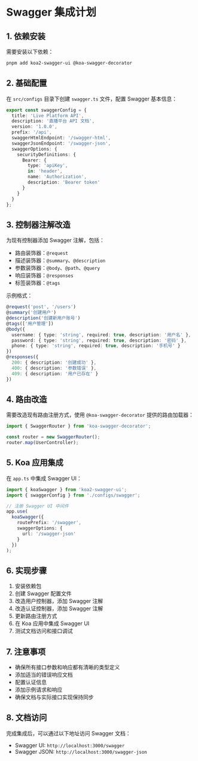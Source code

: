 # Swagger 集成计划

## 1. 依赖安装

需要安装以下依赖：
```bash
pnpm add koa2-swagger-ui @koa-swagger-decorator
```

## 2. 基础配置

在 `src/configs` 目录下创建 `swagger.ts` 文件，配置 Swagger 基本信息：

```typescript
export const swaggerConfig = {
  title: 'Live Platform API',
  description: '直播平台 API 文档',
  version: '1.0.0',
  prefix: '/api',
  swaggerHtmlEndpoint: '/swagger-html',
  swaggerJsonEndpoint: '/swagger-json',
  swaggerOptions: {
    securityDefinitions: {
      Bearer: {
        type: 'apiKey',
        in: 'header',
        name: 'Authorization',
        description: 'Bearer token'
      }
    }
  }
};
```

## 3. 控制器注解改造

为现有控制器添加 Swagger 注解，包括：

- 路由装饰器：`@request`
- 描述装饰器：`@summary`、`@description`
- 参数装饰器：`@body`、`@path`、`@query`
- 响应装饰器：`@responses`
- 标签装饰器：`@tags`

示例格式：
```typescript
@request('post', '/users')
@summary('创建用户')
@description('创建新用户账号')
@tags(['用户管理'])
@body({
  username: { type: 'string', required: true, description: '用户名' },
  password: { type: 'string', required: true, description: '密码' },
  phone: { type: 'string', required: true, description: '手机号' }
})
@responses({
  200: { description: '创建成功' },
  400: { description: '参数错误' },
  409: { description: '用户已存在' }
})
```

## 4. 路由改造

需要改造现有路由注册方式，使用 `@koa-swagger-decorator` 提供的路由加载器：

```typescript
import { SwaggerRouter } from 'koa-swagger-decorator';

const router = new SwaggerRouter();
router.map(UserController);
```

## 5. Koa 应用集成

在 `app.ts` 中集成 Swagger UI：

```typescript
import { koaSwagger } from 'koa2-swagger-ui';
import { swaggerConfig } from './configs/swagger';

// 注册 Swagger UI 中间件
app.use(
  koaSwagger({
    routePrefix: '/swagger',
    swaggerOptions: {
      url: '/swagger-json'
    }
  })
);
```

## 6. 实现步骤

1. 安装依赖包
2. 创建 Swagger 配置文件
3. 改造用户控制器，添加 Swagger 注解
4. 改造认证控制器，添加 Swagger 注解
5. 更新路由注册方式
6. 在 Koa 应用中集成 Swagger UI
7. 测试文档访问和接口调试

## 7. 注意事项

- 确保所有接口参数和响应都有清晰的类型定义
- 添加适当的错误响应文档
- 配置认证信息
- 添加示例请求和响应
- 确保文档与实际接口实现保持同步

## 8. 文档访问

完成集成后，可以通过以下地址访问 Swagger 文档：

- Swagger UI: `http://localhost:3000/swagger`
- Swagger JSON: `http://localhost:3000/swagger-json`
